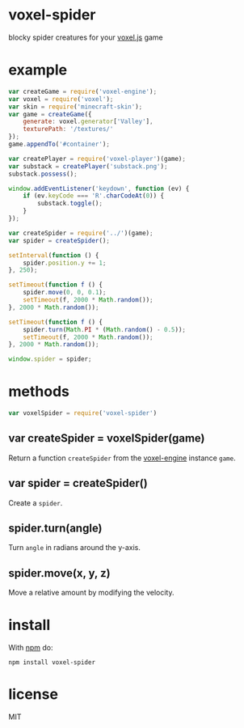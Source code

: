 # voxel-spider

blocky spider creatures for your [voxel.js](http://voxeljs.com) game

# example

``` js
var createGame = require('voxel-engine');
var voxel = require('voxel');
var skin = require('minecraft-skin');
var game = createGame({
    generate: voxel.generator['Valley'],
    texturePath: '/textures/'
});
game.appendTo('#container');

var createPlayer = require('voxel-player')(game);
var substack = createPlayer('substack.png');
substack.possess();

window.addEventListener('keydown', function (ev) {
    if (ev.keyCode === 'R'.charCodeAt(0)) {
        substack.toggle();
    }
});

var createSpider = require('../')(game);
var spider = createSpider();

setInterval(function () {
    spider.position.y += 1;
}, 250);

setTimeout(function f () {
    spider.move(0, 0, 0.1);
    setTimeout(f, 2000 * Math.random());
}, 2000 * Math.random());

setTimeout(function f () {
    spider.turn(Math.PI * (Math.random() - 0.5));
    setTimeout(f, 2000 * Math.random());
}, 2000 * Math.random());

window.spider = spider;
```

# methods

``` js
var voxelSpider = require('voxel-spider')
```

## var createSpider = voxelSpider(game)

Return a function `createSpider` from the
[voxel-engine](https://github.com/maxogden/voxel-engine) instance `game`.

## var spider = createSpider()

Create a `spider`.

## spider.turn(angle)

Turn `angle` in radians around the y-axis.

## spider.move(x, y, z)

Move a relative amount by modifying the velocity.

# install

With [npm](https://npmjs.org) do:

```
npm install voxel-spider
```

# license

MIT
